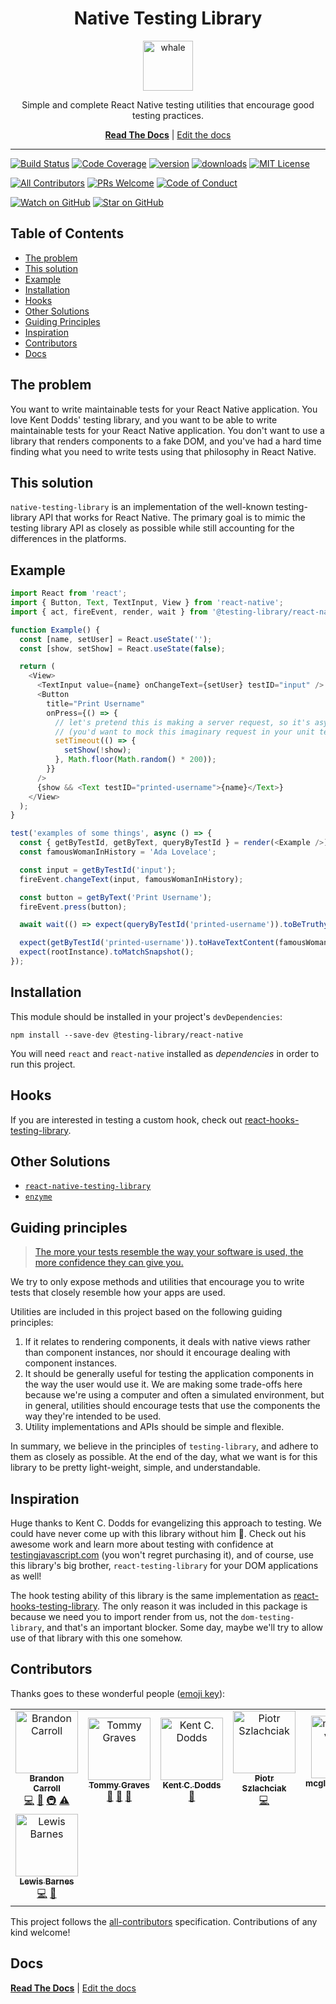 <div align="center">
  <h1>Native Testing Library</h1>
  
  <a href="https://www.joypixels.com/emoji/1f433">
    <img
      height="80"
      width="80"
      alt="whale"
      src="https://raw.githubusercontent.com/testing-library/native-testing-library/master/other/whale.png"
    />
  </a>
    
  <p>Simple and complete React Native testing utilities that encourage good testing practices.</p>
  
  [**Read The Docs**](https://native-testing-library.com/docs/intro) |
  [Edit the docs](https://github.com/testing-library/native-testing-library-docs)
</div>

<hr />

[![Build Status](https://travis-ci.org/testing-library/native-testing-library.svg?branch=master)](https://travis-ci.org/testing-library/native-testing-library)
[![Code Coverage](https://img.shields.io/codecov/c/github/testing-library/native-testing-library.svg?style=flat-square)](https://codecov.io/github/testing-library/native-testing-library)
[![version](https://img.shields.io/npm/v/@testing-library/react-native.svg?style=flat-square)](https://www.npmjs.com/package/@testing-library/react-native)
[![downloads](https://img.shields.io/npm/dm/@testing-library/react-native.svg?style=flat-square)](http://www.npmtrends.com/@testing-library/react-native)
[![MIT License](https://img.shields.io/npm/l/@testing-library/react-native.svg?style=flat-square)](https://github.com/testing-library/native-testing-library/blob/master/LICENSE)

[![All Contributors](https://img.shields.io/badge/all_contributors-8-orange.svg?style=flat-square)](#contributors)
[![PRs Welcome](https://img.shields.io/badge/PRs-welcome-brightgreen.svg?style=flat-square)](http://makeapullrequest.com)
[![Code of Conduct](https://img.shields.io/badge/code%20of-conduct-ff69b4.svg?style=flat-square)](https://github.com/testing-library/native-testing-library/blob/master/CODE_OF_CONDUCT.md)

[![Watch on GitHub](https://img.shields.io/github/watchers/testing-library/native-testing-library.svg?style=social)](https://github.com/testing-library/native-testing-library/watchers)
[![Star on GitHub](https://img.shields.io/github/stars/testing-library/native-testing-library.svg?style=social)](https://github.com/testing-library/native-testing-library/stargazers)

<!-- START doctoc generated TOC please keep comment here to allow auto update -->
<!-- DON'T EDIT THIS SECTION, INSTEAD RE-RUN doctoc TO UPDATE -->

## Table of Contents

- [The problem](#the-problem)
- [This solution](#this-solution)
- [Example](#example)
- [Installation](#installation)
- [Hooks](#hooks)
- [Other Solutions](#other-solutions)
- [Guiding Principles](#guiding-principles)
- [Inspiration](#inspiration)
- [Contributors](#contributors)
- [Docs](#docs)

<!-- END doctoc generated TOC please keep comment here to allow auto update -->

## The problem

You want to write maintainable tests for your React Native application. You love Kent Dodds' testing
library, and you want to be able to write maintainable tests for your React Native application. You
don't want to use a library that renders components to a fake DOM, and you've had a hard time
finding what you need to write tests using that philosophy in React Native.

## This solution

`native-testing-library` is an implementation of the well-known testing-library API that works for
React Native. The primary goal is to mimic the testing library API as closely as possible while
still accounting for the differences in the platforms.

## Example

```javascript
import React from 'react';
import { Button, Text, TextInput, View } from 'react-native';
import { act, fireEvent, render, wait } from '@testing-library/react-native';

function Example() {
  const [name, setUser] = React.useState('');
  const [show, setShow] = React.useState(false);

  return (
    <View>
      <TextInput value={name} onChangeText={setUser} testID="input" />
      <Button
        title="Print Username"
        onPress={() => {
          // let's pretend this is making a server request, so it's async
          // (you'd want to mock this imaginary request in your unit tests)...
          setTimeout(() => {
            setShow(!show);
          }, Math.floor(Math.random() * 200));
        }}
      />
      {show && <Text testID="printed-username">{name}</Text>}
    </View>
  );
}

test('examples of some things', async () => {
  const { getByTestId, getByText, queryByTestId } = render(<Example />);
  const famousWomanInHistory = 'Ada Lovelace';

  const input = getByTestId('input');
  fireEvent.changeText(input, famousWomanInHistory);

  const button = getByText('Print Username');
  fireEvent.press(button);

  await wait(() => expect(queryByTestId('printed-username')).toBeTruthy());

  expect(getByTestId('printed-username')).toHaveTextContent(famousWomanInHistory);
  expect(rootInstance).toMatchSnapshot();
});
```

## Installation

This module should be installed in your project's `devDependencies`:

```
npm install --save-dev @testing-library/react-native
```

You will need `react` and `react-native` installed as _dependencies_ in order to run this project.

## Hooks

If you are interested in testing a custom hook, check out
[react-hooks-testing-library](https://github.com/mpeyper/react-hooks-testing-library).

## Other Solutions

- [`react-native-testing-library`](https://github.com/callstack/react-native-testing-library)
- [`enzyme`](https://airbnb.io/enzyme/docs/guides/react-native.html)

## Guiding principles

> [The more your tests resemble the way your software is used, the more confidence they can give you.](https://twitter.com/kentcdodds/status/977018512689455106)

We try to only expose methods and utilities that encourage you to write tests that closely resemble
how your apps are used.

Utilities are included in this project based on the following guiding principles:

1.  If it relates to rendering components, it deals with native views rather than component
    instances, nor should it encourage dealing with component instances.
2.  It should be generally useful for testing the application components in the way the user would
    use it. We are making some trade-offs here because we're using a computer and often a simulated
    environment, but in general, utilities should encourage tests that use the components the way
    they're intended to be used.
3.  Utility implementations and APIs should be simple and flexible.

In summary, we believe in the principles of `testing-library`, and adhere to them as closely as
possible. At the end of the day, what we want is for this library to be pretty light-weight, simple,
and understandable.

## Inspiration

Huge thanks to Kent C. Dodds for evangelizing this approach to testing. We could have never come up
with this library without him 🙏. Check out his awesome work and learn more about testing with
confidence at [testingjavascript.com](https://testingjavascript.com/) (you won't regret purchasing
it), and of course, use this library's big brother, `react-testing-library` for your DOM
applications as well!

The hook testing ability of this library is the same implementation as
[react-hooks-testing-library](https://github.com/mpeyper/react-hooks-testing-library). The only
reason it was included in this package is because we need you to import render from us, not the
`dom-testing-library`, and that's an important blocker. Some day, maybe we'll try to allow use of
that library with this one somehow.

## Contributors

Thanks goes to these wonderful people ([emoji key](https://allcontributors.org/docs/en/emoji-key)):

<!-- ALL-CONTRIBUTORS-LIST:START - Do not remove or modify this section -->
<!-- prettier-ignore -->
<table><tr><td align="center"><a href="https://github.com/bcarroll22"><img src="https://avatars2.githubusercontent.com/u/11020406?v=4" width="100px;" alt="Brandon Carroll"/><br /><sub><b>Brandon Carroll</b></sub></a><br /><a href="https://github.com/testing-library/native-testing-library/commits?author=bcarroll22" title="Code">💻</a> <a href="https://github.com/testing-library/native-testing-library/commits?author=bcarroll22" title="Documentation">📖</a> <a href="#infra-bcarroll22" title="Infrastructure (Hosting, Build-Tools, etc)">🚇</a> <a href="https://github.com/testing-library/native-testing-library/commits?author=bcarroll22" title="Tests">⚠️</a></td><td align="center"><a href="http://tagraves.com"><img src="https://avatars1.githubusercontent.com/u/2263711?v=4" width="100px;" alt="Tommy Graves"/><br /><sub><b>Tommy Graves</b></sub></a><br /><a href="#ideas-TAGraves" title="Ideas, Planning, & Feedback">🤔</a> <a href="#maintenance-TAGraves" title="Maintenance">🚧</a> <a href="#review-TAGraves" title="Reviewed Pull Requests">👀</a></td><td align="center"><a href="https://kentcdodds.com"><img src="https://avatars.githubusercontent.com/u/1500684?v=3" width="100px;" alt="Kent C. Dodds"/><br /><sub><b>Kent C. Dodds</b></sub></a><br /><a href="#ideas-kentcdodds" title="Ideas, Planning, & Feedback">🤔</a></td><td align="center"><a href="https://github.com/sz-piotr"><img src="https://avatars2.githubusercontent.com/u/17070569?v=4" width="100px;" alt="Piotr Szlachciak"/><br /><sub><b>Piotr Szlachciak</b></sub></a><br /><a href="https://github.com/testing-library/native-testing-library/commits?author=sz-piotr" title="Code">💻</a></td><td align="center"><a href="https://github.com/mcgloneleviROOT"><img src="https://avatars3.githubusercontent.com/u/48258981?v=4" width="100px;" alt="mcgloneleviROOT"/><br /><sub><b>mcgloneleviROOT</b></sub></a><br /><a href="https://github.com/testing-library/native-testing-library/issues?q=author%3AmcgloneleviROOT" title="Bug reports">🐛</a> <a href="https://github.com/testing-library/native-testing-library/commits?author=mcgloneleviROOT" title="Code">💻</a></td><td align="center"><a href="http://exercism.io/profiles/wolverineks/619ce225090a43cb891d2edcbbf50401"><img src="https://avatars2.githubusercontent.com/u/8462274?v=4" width="100px;" alt="Kevin Sullivan"/><br /><sub><b>Kevin Sullivan</b></sub></a><br /><a href="https://github.com/testing-library/native-testing-library/commits?author=wolverineks" title="Documentation">📖</a></td><td align="center"><a href="https://github.com/elyalvarado"><img src="https://avatars1.githubusercontent.com/u/545352?v=4" width="100px;" alt="Ely Alvarado"/><br /><sub><b>Ely Alvarado</b></sub></a><br /><a href="https://github.com/testing-library/native-testing-library/commits?author=elyalvarado" title="Code">💻</a></td></tr><tr><td align="center"><a href="https://github.com/lewie9021"><img src="https://avatars3.githubusercontent.com/u/4729411?v=4" width="100px;" alt="Lewis Barnes"/><br /><sub><b>Lewis Barnes</b></sub></a><br /><a href="https://github.com/testing-library/native-testing-library/commits?author=lewie9021" title="Code">💻</a> <a href="#question-lewie9021" title="Answering Questions">💬</a></td></tr></table>

<!-- ALL-CONTRIBUTORS-LIST:END -->

This project follows the [all-contributors](https://github.com/all-contributors/all-contributors)
specification. Contributions of any kind welcome!

## Docs

[**Read The Docs**](https://native-testing-library.com) |
[Edit the docs](https://github.com/testing-library/native-testing-library-docs)
